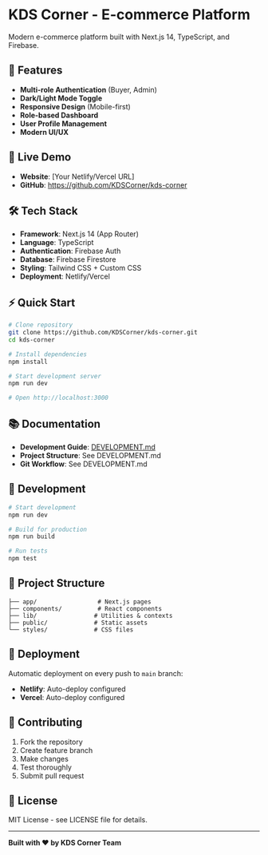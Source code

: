 # KDS Corner - E-commerce Platform

Modern e-commerce platform built with Next.js 14, TypeScript, and Firebase.

## 🌟 Features

- **Multi-role Authentication** (Buyer, Admin)
- **Dark/Light Mode Toggle**
- **Responsive Design** (Mobile-first)
- **Role-based Dashboard** 
- **User Profile Management**
- **Modern UI/UX**

## 🚀 Live Demo

- **Website**: [Your Netlify/Vercel URL]
- **GitHub**: https://github.com/KDSCorner/kds-corner

## 🛠 Tech Stack

- **Framework**: Next.js 14 (App Router)
- **Language**: TypeScript
- **Authentication**: Firebase Auth
- **Database**: Firebase Firestore
- **Styling**: Tailwind CSS + Custom CSS
- **Deployment**: Netlify/Vercel

## ⚡ Quick Start

```bash
# Clone repository
git clone https://github.com/KDSCorner/kds-corner.git
cd kds-corner

# Install dependencies
npm install

# Start development server
npm run dev

# Open http://localhost:3000
```

## 📚 Documentation

- **Development Guide**: [DEVELOPMENT.md](./DEVELOPMENT.md)
- **Project Structure**: See DEVELOPMENT.md
- **Git Workflow**: See DEVELOPMENT.md

## 🔧 Development

```bash
# Start development
npm run dev

# Build for production
npm run build

# Run tests
npm test
```

## 📁 Project Structure

```
├── app/                 # Next.js pages
├── components/          # React components
├── lib/                # Utilities & contexts
├── public/             # Static assets
└── styles/             # CSS files
```

## 🚢 Deployment

Automatic deployment on every push to `main` branch:
- **Netlify**: Auto-deploy configured
- **Vercel**: Auto-deploy configured

## 🤝 Contributing

1. Fork the repository
2. Create feature branch
3. Make changes
4. Test thoroughly
5. Submit pull request

## 📝 License

MIT License - see LICENSE file for details.

---

**Built with ❤️ by KDS Corner Team**
